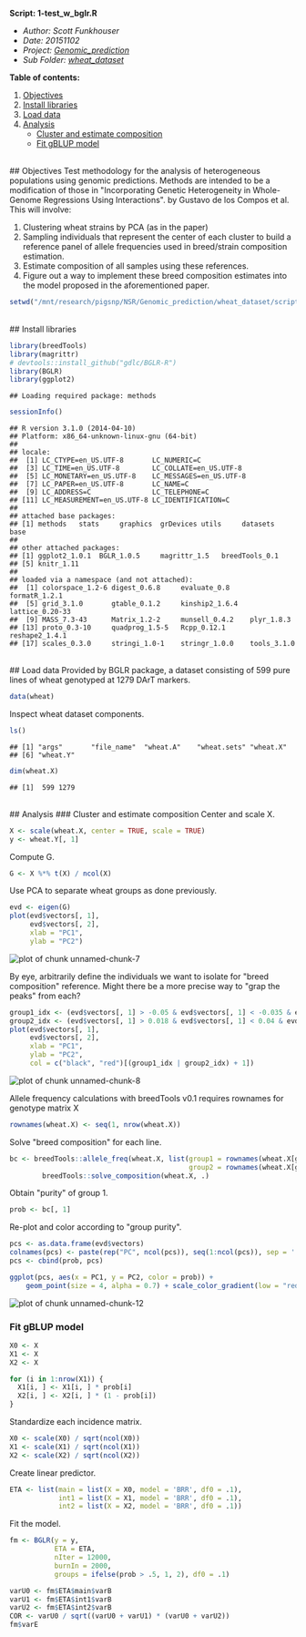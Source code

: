 **Script: 1-test_w_bglr.R**

- *Author: Scott Funkhouser*
- *Date: 20151102*
- *Project: [Genomic_prediction](../../../README.md)*
- *Sub Folder: [wheat_dataset](../../wheat_dataset.md)*

**Table of contents:**

1. [Objectives](#objectives)
2. [Install libraries](#install-libraries)
3. [Load data](#load-data)
4. [Analysis](#analysis)
	- [Cluster and estimate composition](#cluster-and-estimate-composition)
	- [Fit gBLUP model](#fit-gblup-model)

<br />
## Objectives
Test methodology for the analysis of heterogeneous populations using genomic predictions.
Methods are intended to be a modification of those in
"Incorporating Genetic Heterogeneity in Whole-Genome Regressions Using Interactions".
by Gustavo de los Compos et al. This will involve:

1. Clustering wheat strains by PCA (as in the paper)
2. Sampling individuals that represent the center of each cluster to build a reference panel of
	allele frequencies used in breed/strain composition estimation.
3. Estimate composition of all samples using these references.
4. Figure out a way to implement these breed composition estimates into the model proposed in the
	aforementioned paper.


```r
setwd("/mnt/research/pigsnp/NSR/Genomic_prediction/wheat_dataset/scripts")
```

<br />
## Install libraries


```r
library(breedTools)
library(magrittr)
# devtools::install_github("gdlc/BGLR-R")
library(BGLR)
library(ggplot2)
```

```
## Loading required package: methods
```

```r
sessionInfo()
```

```
## R version 3.1.0 (2014-04-10)
## Platform: x86_64-unknown-linux-gnu (64-bit)
## 
## locale:
##  [1] LC_CTYPE=en_US.UTF-8       LC_NUMERIC=C              
##  [3] LC_TIME=en_US.UTF-8        LC_COLLATE=en_US.UTF-8    
##  [5] LC_MONETARY=en_US.UTF-8    LC_MESSAGES=en_US.UTF-8   
##  [7] LC_PAPER=en_US.UTF-8       LC_NAME=C                 
##  [9] LC_ADDRESS=C               LC_TELEPHONE=C            
## [11] LC_MEASUREMENT=en_US.UTF-8 LC_IDENTIFICATION=C       
## 
## attached base packages:
## [1] methods   stats     graphics  grDevices utils     datasets  base     
## 
## other attached packages:
## [1] ggplot2_1.0.1  BGLR_1.0.5     magrittr_1.5   breedTools_0.1
## [5] knitr_1.11    
## 
## loaded via a namespace (and not attached):
##  [1] colorspace_1.2-6 digest_0.6.8     evaluate_0.8     formatR_1.2.1   
##  [5] grid_3.1.0       gtable_0.1.2     kinship2_1.6.4   lattice_0.20-33 
##  [9] MASS_7.3-43      Matrix_1.2-2     munsell_0.4.2    plyr_1.8.3      
## [13] proto_0.3-10     quadprog_1.5-5   Rcpp_0.12.1      reshape2_1.4.1  
## [17] scales_0.3.0     stringi_1.0-1    stringr_1.0.0    tools_3.1.0
```

<br />
## Load data
Provided by BGLR package, a dataset consisting of 599 pure lines of wheat genotyped
	at 1279 DArT markers.


```r
data(wheat)
```

Inspect wheat dataset components.


```r
ls()
```

```
## [1] "args"       "file_name"  "wheat.A"    "wheat.sets" "wheat.X"   
## [6] "wheat.Y"
```

```r
dim(wheat.X)
```

```
## [1]  599 1279
```

<br />
## Analysis
### Cluster and estimate composition
Center and scale X.


```r
X <- scale(wheat.X, center = TRUE, scale = TRUE)
y <- wheat.Y[, 1]
```

Compute G.


```r
G <- X %*% t(X) / ncol(X)
```

Use PCA to separate wheat groups as done previously.


```r
evd <- eigen(G)
plot(evd$vectors[, 1],
	 evd$vectors[, 2],
	 xlab = "PC1",
	 ylab = "PC2")
```

![plot of chunk unnamed-chunk-7](figure/unnamed-chunk-7-1.png) 

By eye, arbitrarily define the individuals we want to isolate for "breed composition" reference.
Might there be a more precise way to "grap the peaks" from each?


```r
group1_idx <- (evd$vectors[, 1] > -0.05 & evd$vectors[, 1] < -0.035 & evd$vectors[, 2] > -0.01 & evd$vectors[, 2] < 0.03)
group2_idx <- (evd$vectors[, 1] > 0.018 & evd$vectors[, 1] < 0.04 & evd$vectors[, 2] > -0.055 & evd$vectors[, 2] < -0.03)
plot(evd$vectors[, 1],
	 evd$vectors[, 2],
	 xlab = "PC1",
	 ylab = "PC2",
	 col = c("black", "red")[(group1_idx | group2_idx) + 1])
```

![plot of chunk unnamed-chunk-8](figure/unnamed-chunk-8-1.png) 

Allele frequency calculations with breedTools v0.1 requires rownames for genotype matrix X


```r
rownames(wheat.X) <- seq(1, nrow(wheat.X))
```

Solve "breed composition" for each line.


```r
bc <- breedTools::allele_freq(wheat.X, list(group1 = rownames(wheat.X[group1_idx, ]),
									  	  	group2 = rownames(wheat.X[group2_idx, ]))) %>%
		breedTools::solve_composition(wheat.X, .)
```

Obtain "purity" of group 1.


```r
prob <- bc[, 1]
```

Re-plot and color according to "group purity".


```r
pcs <- as.data.frame(evd$vectors)
colnames(pcs) <- paste(rep("PC", ncol(pcs)), seq(1:ncol(pcs)), sep = '')
pcs <- cbind(prob, pcs)

ggplot(pcs, aes(x = PC1, y = PC2, color = prob)) +
	geom_point(size = 4, alpha = 0.7) + scale_color_gradient(low = "red", high = "blue")
```

![plot of chunk unnamed-chunk-12](figure/unnamed-chunk-12-1.png) 

### Fit gBLUP model


```r
X0 <- X
X1 <- X
X2 <- X

for (i in 1:nrow(X1)) { 
  X1[i, ] <- X1[i, ] * prob[i]
  X2[i, ] <- X2[i, ] * (1 - prob[i])
}
```

Standardize each incidence matrix.


```r
X0 <- scale(X0) / sqrt(ncol(X0))
X1 <- scale(X1) / sqrt(ncol(X1))
X2 <- scale(X2) / sqrt(ncol(X2))
```

Create linear predictor.


```r
ETA <- list(main = list(X = X0, model = 'BRR', df0 = .1),
  		    int1 = list(X = X1, model = 'BRR', df0 = .1),
  		    int2 = list(X = X2, model = 'BRR', df0 = .1))
```

Fit the model.


```r
fm <- BGLR(y = y,
		   ETA = ETA,
		   nIter = 12000,
		   burnIn = 2000,
		   groups = ifelse(prob > .5, 1, 2), df0 = .1)

varU0 <- fm$ETA$main$varB
varU1 <- fm$ETA$int1$varB
varU2 <- fm$ETA$int2$varB
COR <- varU0 / sqrt((varU0 + varU1) * (varU0 + varU2))
fm$varE
```


